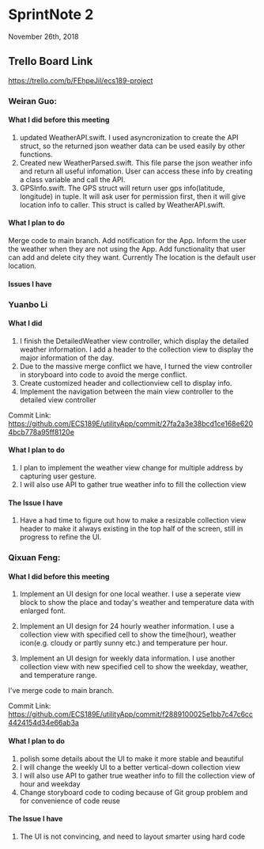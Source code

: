# SprintNote 2
November 26th, 2018

## Trello Board Link
https://trello.com/b/FEhpeJil/ecs189-project

### Weiran Guo:
#### What I did before this meeting
1. updated WeatherAPI.swift. I used asyncronization to create the API struct, so the returned json weather data can be used easily by other functions.
2. Created new WeatherParsed.swift. This file parse the json weather info and return all useful infomation. User can access these info by creating a class variable and call the API.
3. GPSInfo.swift. The GPS struct will return user gps info(latitude, longitude) in tuple. It will ask user for permission first, then it will give location info to caller. This struct is called by WeatherAPI.swift.

#### What I plan to do
Merge code to main branch.
Add notification for the App. Inform the user the weather when they are not using the App.
Add functionality that user can add and delete city they want. Currently The location is the default user location. 

#### Issues I have

### Yuanbo Li
#### What I did
1.	I finish the DetailedWeather view controller, which display the detailed weather information. I add a header to the collection view to display the major information of the day.
2.	Due to the massive merge conflict we have, I turned the view controller in storyboard into code to avoid the merge conflict.
3.	Create customized header and collectionview cell to display info.
4.	Implement the navigation between the main view controller to the detailed view controller

Commit Link: https://github.com/ECS189E/utilityApp/commit/27fa2a3e38bcd1ce168e6204bcb778a95ff8120e 
#### What I plan to do
1.	I plan to implement the weather view change for multiple address by capturing user gesture.
2.	I will also use API to gather true weather info to fill the collection view
#### The Issue I have
1.	Have a had time to figure out how to make a resizable collection view header to make it always existing in the top half of the screen, still in progress to refine the UI.

### Qixuan Feng:

#### What I did before this meeting
1.	Implement an UI design for one local weather. I use a seperate view block to show the place and today's weather and temperature data with enlarged font.

2.	Implement an UI design for 24 hourly weather information. I use a collection view with specified cell to show the time(hour), weather icon(e.g. cloudy or partly sunny etc.) and temperature per hour.

3.	Implement an UI design for weekly data information. I use another collection view with new specified cell to show the weekday, weather, and temperature range.

I've merge code to main branch.

Commit Link: https://github.com/ECS189E/utilityApp/commit/f2889100025e1bb7c47c6cc4424154d34e66ab3a

#### What I plan to do
1.	polish some details about the UI to make it more stable and beautiful
2.	I will change the weekly UI to a better vertical-down collection view
3.	I will also use API to gather true weather info to fill the collection view of hour and weekday
4.	Change storyboard code to coding because of Git group problem and for convenience of code reuse

#### The Issue I have
1.	The UI is not convincing, and need to layout smarter using hard code
